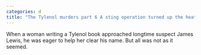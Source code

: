 ```yaml
---
categories: d
title: "The Tylenol murders part 6 A sting operation turned up the heat on a ‘perfect cold case’"
---
```

When a woman writing a Tylenol book approached longtime suspect James Lewis, he was eager to help her clear his name. But all was not as it seemed.